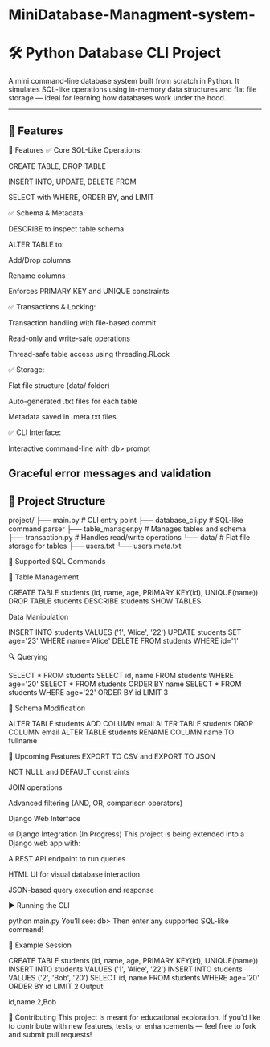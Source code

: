 # MiniDatabase-Managment-system-
# 🛠️ Python Database CLI Project

A mini command-line database system built from scratch in Python. It simulates SQL-like operations using in-memory data structures and flat file storage — ideal for learning how databases work under the hood.

---

## 🚀 Features

🚀 Features
✅ Core SQL-Like Operations:

CREATE TABLE, DROP TABLE

INSERT INTO, UPDATE, DELETE FROM

SELECT with WHERE, ORDER BY, and LIMIT

✅ Schema & Metadata:

DESCRIBE to inspect table schema

ALTER TABLE to:

Add/Drop columns

Rename columns

Enforces PRIMARY KEY and UNIQUE constraints

✅ Transactions & Locking:

Transaction handling with file-based commit

Read-only and write-safe operations

Thread-safe table access using threading.RLock

✅ Storage:

Flat file structure (data/ folder)

Auto-generated .txt files for each table

Metadata saved in .meta.txt files

✅ CLI Interface:

Interactive command-line with db> prompt

Graceful error messages and validation
---

## 🧱 Project Structure

project/
├── main.py # CLI entry point
├── database_cli.py # SQL-like command parser
├── table_manager.py # Manages tables and schema
├── transaction.py # Handles read/write operations
└── data/ # Flat file storage for tables
├── users.txt
└── users.meta.txt

🧪 Supported SQL Commands

🔧 Table Management

CREATE TABLE students (id, name, age, PRIMARY KEY(id), UNIQUE(name))
DROP TABLE students
DESCRIBE students
SHOW TABLES

 Data Manipulation

INSERT INTO students VALUES ('1', 'Alice', '22')
UPDATE students SET age='23' WHERE name='Alice'
DELETE FROM students WHERE id='1'


🔍 Querying

SELECT * FROM students
SELECT id, name FROM students WHERE age='20'
SELECT * FROM students ORDER BY name
SELECT * FROM students WHERE age='22' ORDER BY id LIMIT 3

🔁 Schema Modification

ALTER TABLE students ADD COLUMN email
ALTER TABLE students DROP COLUMN email
ALTER TABLE students RENAME COLUMN name TO fullname

🧠 Upcoming Features
 EXPORT TO CSV and EXPORT TO JSON

 NOT NULL and DEFAULT constraints

 JOIN operations

 Advanced filtering (AND, OR, comparison operators)

 Django Web Interface

🌐 Django Integration (In Progress)
This project is being extended into a Django web app with:

A REST API endpoint to run queries

HTML UI for visual database interaction

JSON-based query execution and response

▶️ Running the CLI

python main.py
You’ll see:
db>
Then enter any supported SQL-like command!

📂 Example Session

CREATE TABLE students (id, name, age, PRIMARY KEY(id), UNIQUE(name))
INSERT INTO students VALUES ('1', 'Alice', '22')
INSERT INTO students VALUES ('2', 'Bob', '20')
SELECT id, name FROM students WHERE age='20' ORDER BY id LIMIT 2
Output:

id,name
2,Bob

🙌 Contributing
This project is meant for educational exploration. If you'd like to contribute with new features, tests, or enhancements — feel free to fork and submit pull requests!